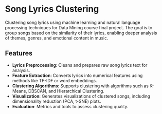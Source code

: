 # Song Lyrics Clustering

Clustering song lyrics using machine learning and natural language processing techniques for Data Mining course final project. The goal is to group songs based on the similarity of their lyrics, enabling deeper analysis of themes, genres, and emotional content in music.

## Features

- **Lyrics Preprocessing**: Cleans and prepares raw song lyrics text for analysis.
- **Feature Extraction**: Converts lyrics into numerical features using methods like TF-IDF or word embeddings.
- **Clustering Algorithms**: Supports clustering with algorithms such as K-Means, DBSCAN, and Hierarchical Clustering.
- **Visualization**: Generates visualizations of clustered songs, including dimensionality reduction (PCA, t-SNE) plots.
- **Evaluation**: Metrics and tools to assess clustering quality.
